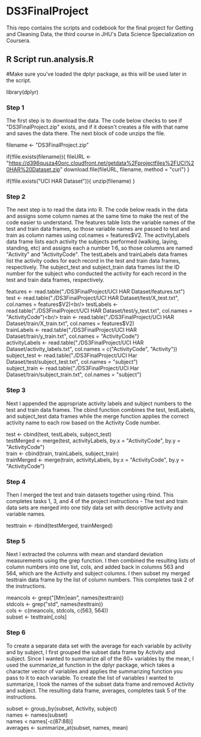 # DS3FinalProject
This repo contains the scripts and codebook for the final project for Getting and Cleaning Data, the third course in JHU's Data Science Specialization on Coursera.

## R Script run.analysis.R
#Make sure you've loaded the dplyr package, as this will be used later in the script.

library(dplyr) 

### Step 1
The first step is to download the data. The code below checks to see if "DS3FinalProject.zip" exists, and if it doesn't creates a file with that name and saves the data there. The next block of code unzips the file.

filename <- "DS3FinalProject.zip"

if(!file.exists(filename)){
  fileURL <- "https://d396qusza40orc.cloudfront.net/getdata%2Fprojectfiles%2FUCI%20HAR%20Dataset.zip"
  download.file(fileURL, filename, method = "curl")
}

if(!file.exists("UCI HAR Dataset")){
  unzip(filename)
}

### Step 2
The next step is to read the data into R. The code below reads in the data and assigns some column names at the same time to make the rest of the code easier to understand. The features table lists the variable names of the test and train data frames, so those variable names are passed to test and train as column names using col.names = features$V2. The activityLabels data frame lists each activity the subjects performed (walking, laying, standing, etc) and assigns each a number 1:6, so those columns are named "Activity" and "ActivityCode". The testLabels and trainLabels data frames list the activity codes for each record in the test and train data frames, respectively. The subject_test and subject_train data frames list the ID number for the subject who conducted the activity for each record in the test and train data frames, respectively.

features <- read.table("./DS3FinalProject/UCI HAR Dataset/features.txt")<br/>
test <- read.table("./DS3FinalProject/UCI HAR Dataset/test/X_test.txt", col.names = features$V2)<br/>
testLabels <- read.table("./DS3FinalProject/UCI HAR Dataset/test/y_test.txt", col.names = "ActivityCode")<br/>
train <- read.table("./DS3FinalProject/UCI HAR Dataset/train/X_train.txt", col.names = features$V2)<br/>
trainLabels <- read.table("./DS3FinalProject/UCI HAR Dataset/train/y_train.txt", col.names = "ActivityCode")<br/>
activityLabels <- read.table("./DS3FinalProject/UCI HAR Dataset/activity_labels.txt", col.names = c("ActivityCode", "Activity"))<br/>
subject_test <- read.table("./DS3FinalProject/UCI Har Dataset/test/subject_test.txt", col.names = "subject")<br/>
subject_train <- read.table("./DS3FinalProject/UCI Har Dataset/train/subject_train.txt", col.names = "subject")

### Step 3
Next I appended the appropriate activity labels and subject numbers to the test and train data frames. The cbind function combines the test, testLabels, and subject_test data frames while the merge function applies the correct activity name to each row based on the Activity Code number.

test <- cbind(test, testLabels, subject_test)<br/>
testMerged <- merge(test, activityLabels, by.x = "ActivityCode", by.y = "ActivityCode")<br/>
train <- cbind(train, trainLabels, subject_train)<br/>
trainMerged <- merge(train, activityLabels, by.x = "ActivityCode", by.y = "ActivityCode")

### Step 4
Then I merged the test and train datasets together using rbind. This completes tasks 1, 3, and 4 of the project instructions - The test and train data sets are merged into one tidy data set with descriptive activity and variable names.

testtrain <- rbind(testMerged, trainMerged)

### Step 5
Next I extracted the columns with mean and standard deviation measurements using the grep function. I then combined the resulting lists of column numbers into one list, cols, and added back in columns 563 and 564, which are the Activity and subject columns. I then subset my merged testtrain data frame by the list of column numbers. This completes task 2 of the instructions.

meancols <- grep("[Mm]ean", names(testtrain))<br/>
stdcols <- grep("std", names(testtrain))<br/>
cols <- c(meancols, stdcols, c(563, 564))<br/>
subset <- testtrain[,cols]

### Step 6
To create a separate data set with the average for each variable by activity and by subject, I first grouped the subset data frame by Activity and subject. Since I wanted to summarize all of the 80+ variables by the mean, I used the summarize_at function in the dplyr package, which takes a character vector of variables and applies the summarizing function you pass to it to each variable. To create the list of variables I wanted to summarize, I took the names of the subset data frame and removed Activity and subject. The resulting data frame, averages, completes task 5 of the instructions.

subset <- group_by(subset, Activity, subject)<br/>
names <- names(subset)<br/>
names < names[-c(87:88)]<br/>
averages <- summarize_at(subset, names, mean)
